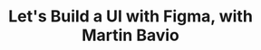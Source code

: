 ---
title: "Let's Build a UI with Figma, with Martin Bavio"
thumbnailTitle: "Let's Build a UI with Figma!"
hosts:
  - Ben Myers
  - Martin Bavio
---